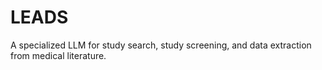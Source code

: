 # LEADS
A specialized LLM for study search, study screening, and data extraction from medical literature.
